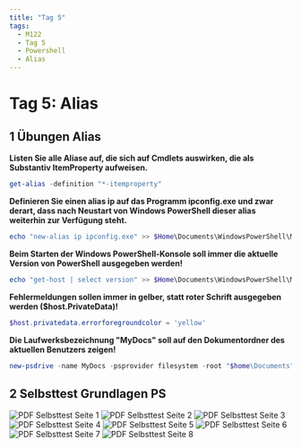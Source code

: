 ```yaml
---
title: "Tag 5"
tags:
  - M122
  - Tag 5
  - Powershell
  - Alias
---
```


# Tag 5: Alias

## 1 Übungen Alias

**Listen Sie alle Aliase auf, die sich auf Cmdlets auswirken, die als Substantiv ItemProperty aufweisen.**  
```powershell
get-alias -definition "*-itemproperty"
```

**Definieren Sie einen alias ip auf das Programm ipconfig.exe und zwar derart, dass nach Neustart von Windows PowerShell dieser alias weiterhin zur Verfügung steht.**  
```powershell
echo "new-alias ip ipconfig.exe" >> $Home\Documents\WindowsPowerShell\Microsoft.PowerShell_profile.ps1
```

**Beim Starten der Windows PowerShell-Konsole soll immer die aktuelle Version von PowerShell ausgegeben werden!**  
```powershell
echo "get-host | select version" >> $Home\Documents\WindowsPowerShell\Microsoft.PowerShell_profile.ps1
```

**Fehlermeldungen sollen immer in gelber, statt roter Schrift ausgegeben werden ($host.PrivateData)!**  
```powershell
$host.privatedata.errorforegroundcolor = 'yellow'
```

**Die Laufwerksbezeichnung "MyDocs" soll auf den Dokumentordner des aktuellen Benutzers zeigen!**  
```powershell
new-psdrive -name MyDocs -psprovider filesystem -root "$home\Documents"
```

## 2 Selbsttest Grundlagen PS

![PDF Selbsttest Seite 1](/data/m122/selbsttest_grundlagen_ps-1.png)
![PDF Selbsttest Seite 2](/data/m122/selbsttest_grundlagen_ps-2.png)
![PDF Selbsttest Seite 3](/data/m122/selbsttest_grundlagen_ps-3.png)
![PDF Selbsttest Seite 4](/data/m122/selbsttest_grundlagen_ps-4.png)
![PDF Selbsttest Seite 5](/data/m122/selbsttest_grundlagen_ps-5.png)
![PDF Selbsttest Seite 6](/data/m122/selbsttest_grundlagen_ps-6.png)
![PDF Selbsttest Seite 7](/data/m122/selbsttest_grundlagen_ps-7.png)
![PDF Selbsttest Seite 8](/data/m122/selbsttest_grundlagen_ps-8.png)